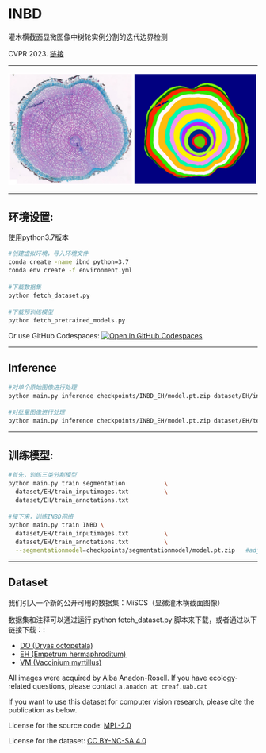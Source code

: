 # INBD
灌木横截面显微图像中树轮实例分割的迭代边界检测

CVPR 2023. [链接](https://openaccess.thecvf.com/content/CVPR2023/html/Gillert_Iterative_Next_Boundary_Detection_for_Instance_Segmentation_of_Tree_Rings_CVPR_2023_paper.html)

***

<img src="assets/example0.jpg" alt="Example input image and detected tree rings"/>

***

## 环境设置:

使用python3.7版本

```bash
#创建虚拟环境，导入环境文件
conda create -name ibnd python=3.7
conda env create -f environment.yml

#下载数据集
python fetch_dataset.py

#下载预训练模型
python fetch_pretrained_models.py
```

Or use GitHub Codespaces: [![Open in GitHub Codespaces](https://github.com/codespaces/badge.svg)](https://github.com/codespaces/new?hide_repo_select=true&ref=dev&repo=574937325&machine=standardLinux32gb&location=WestEurope)

***



## Inference

```bash
#对单个原始图像进行处理
python main.py inference checkpoints/INBD_EH/model.pt.zip dataset/EH/inputimages/EH_0033.jpg

#对批量图像进行处理
python main.py inference checkpoints/INBD_EH/model.pt.zip dataset/EH/test_inputimages.txt
```

***


## 训练模型:


```bash
#首先，训练三类分割模型
python main.py train segmentation           \
  dataset/EH/train_inputimages.txt          \
  dataset/EH/train_annotations.txt

#接下来，训练INBD网络
python main.py train INBD \
  dataset/EH/train_inputimages.txt          \
  dataset/EH/train_annotations.txt          \
  --segmentationmodel=checkpoints/segmentationmodel/model.pt.zip   #adjust path
```



***

## Dataset

我们引入一个新的公开可用的数据集：MiSCS（显微灌木横截面图像）

数据集和注释可以通过运行 python fetch_dataset.py 脚本来下载，或者通过以下链接下载：:
- [DO (Dryas octopetala)](https://github.com/alexander-g/INBD/releases/download/dataset_v1/DO_v1.zip)
- [EH (Empetrum hermaphroditum)](https://github.com/alexander-g/INBD/releases/download/dataset_v1/EH_v1.zip)
- [VM (Vaccinium myrtillus)](https://github.com/alexander-g/INBD/releases/download/dataset_v1/VM_v1.zip)

All images were acquired by Alba Anadon-Rosell.
If you have ecology-related questions, please contact `a.anadon at creaf.uab.cat`

If you want to use this dataset for computer vision research, please cite the publication as below.




License for the source code: [MPL-2.0](https://github.com/alexander-g/INBD/blob/master/LICENSE)

License for the dataset: [CC BY-NC-SA 4.0](https://creativecommons.org/licenses/by-nc-sa/4.0/)



